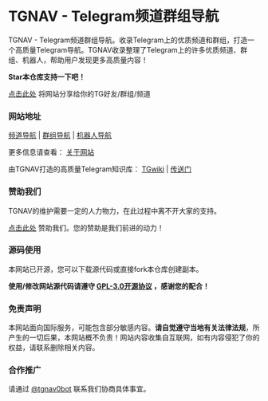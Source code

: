 # TGNAV - Telegram频道群组导航

TGNAV - Telegram频道群组导航。收录Telegram上的优质频道和群组，打造一个高质量Telegram导航。TGNAV收录整理了Telegram上的许多优质频道、群组、机器人，帮助用户发现更多高质量内容！

**Star本仓库支持一下吧！**

[点击此处](https://t.me/share?url=https%3A%2F%2Ftgnav.github.io%2F&text=%E6%88%91%E5%8F%91%E7%8E%B0%E4%BA%86%E4%B8%AATelegram%E5%AF%BC%E8%88%AA%EF%BC%8C%E9%87%8C%E9%9D%A2%E6%94%B6%E5%BD%95%E4%BA%86%E8%B6%85%E5%A4%9A%E4%BC%98%E8%B4%A8%E9%A2%91%E9%81%93%E3%80%81%E7%BE%A4%E7%BB%84%E5%92%8C%E6%9C%BA%E5%99%A8%E4%BA%BA%EF%BC%8C%E5%BF%AB%E6%9D%A5%E7%9C%8B%E7%9C%8B%E5%90%A7%EF%BC%81) 将网站分享给你的TG好友/群组/频道

### 网站地址

[频道导航](https://tgnav.github.io/) | [群组导航](https://tgnav.github.io/group/) | [机器人导航](https://tgnav.github.io/robot/)

更多信息请查看： [关于网站](https://tgnav.github.io/about/)

由TGNAV打造的高质量Telegram知识库： [TGwiki](https://github.com/tgnav/tgwiki/) | [传送门](https://tgnav.github.io/tgwiki/)

### 赞助我们

TGNAV的维护需要一定的人力物力，在此过程中离不开大家的支持。

[点击此处](https://tgnav.github.io/donate/) 赞助我们。您的赞助是我们前进的动力！

### 源码使用

本网站已开源，您可以下载源代码或直接fork本仓库创建副本。

**使用/修改网站源代码请遵守 [GPL-3.0开源协议](https://github.com/tgnav/tgnav.github.io/blob/main/LICENSE) ，感谢您的配合！**

### 免责声明

本网站面向国际服务，可能包含部分敏感内容。**请自觉遵守当地有关法律法规**，所产生的一切后果，本网站概不负责！网站内容收集自互联网，如有内容侵犯了你的权益，请联系删除相关内容。

### 合作推广

请通过 [@tgnav0bot](https://t.me/tgnav0bot) 联系我们协商具体事宜。
